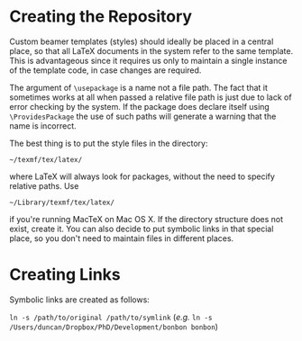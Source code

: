 # Creating the Repository #

Custom beamer templates (styles) should ideally be placed in a central place, so that all LaTeX documents in the system refer to the same template. This is advantageous since it requires us only to maintain a single instance of the template code, in case changes are required.

The argument of `\usepackage` is a name not a file path. The fact that it sometimes works at all when passed a relative file path is just due to lack of error checking by the system. If the package does declare itself using `\ProvidesPackage` the use of such paths will generate a warning that the name is incorrect.

The best thing is to put the style files in the directory:

`~/texmf/tex/latex/`

where LaTeX will always look for packages, without the need to specify relative paths. Use

`~/Library/texmf/tex/latex/`

if you're running MacTeX on Mac OS X. If the directory structure does not exist, create it. You can also decide to put symbolic links in that special place, so you don't need to maintain files in different places.

# Creating Links #

Symbolic links are created as follows:

`ln -s /path/to/original /path/to/symlink` (_e.g._ `ln -s /Users/duncan/Dropbox/PhD/Development/bonbon bonbon`)
